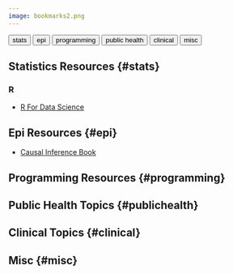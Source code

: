 ```yaml
---
image: bookmarks2.png
---
```

<a href="#stats"><button class = "statsbutton">stats</button></a>
<a href="#epi"><button class = "epibutton">epi</button></a>
<a href=#programming><button class = "programmingbutton"> programming</button></a>
<a href="#publichealth"><button class = "publichealthbutton"> public health </button></a>
<a href="#clinical"><button class = "clinicalbutton"> clinical</button></a>
<a href="#misc"><button class = "miscbutton">misc</button></a>

## Statistics Resources {#stats}
### R 
* [R For Data Science](https://r4ds.had.co.nz/)

## Epi Resources {#epi}
* [Causal Inference Book](https://www.hsph.harvard.edu/miguel-hernan/causal-inference-book/)

## Programming Resources {#programming}

## Public Health Topics {#publichealth}

## Clinical Topics {#clinical}

## Misc {#misc}